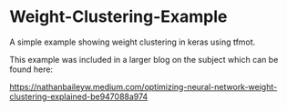 # Weight-Clustering-Example

A simple example showing weight clustering in keras using tfmot.

This example was included in a larger blog on the subject which can be found here:

https://nathanbaileyw.medium.com/optimizing-neural-network-weight-clustering-explained-be947088a974